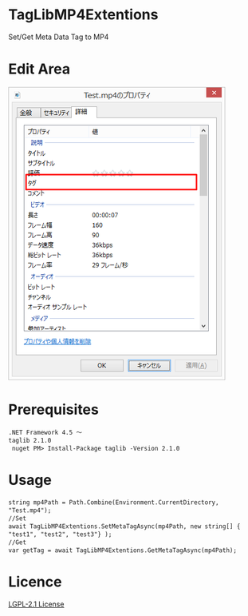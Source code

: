 # TagLibMP4Extentions
Set/Get Meta Data Tag to MP4

# Edit Area 
<img alt="Readme" src="https://github.com/hy-since-2001/TagLibMP4Extentions/blob/master/Readme_image1.png" />

# Prerequisites
~~~~
.NET Framework 4.5 ～
taglib 2.1.0 
 nuget PM> Install-Package taglib -Version 2.1.0
~~~~

# Usage
~~~~
string mp4Path = Path.Combine(Environment.CurrentDirectory, "Test.mp4");
//Set
await TagLibMP4Extentions.SetMetaTagAsync(mp4Path, new string[] { "test1", "test2", "test3"} );
//Get
var getTag = await TagLibMP4Extentions.GetMetaTagAsync(mp4Path);
~~~~

# Licence
[LGPL-2.1 License](https://opensource.org/licenses/lgpl-2.1.php)

